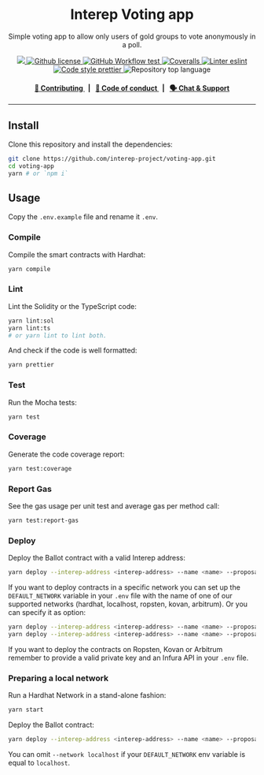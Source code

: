 <p align="center">
    <h1 align="center">
        Interep Voting app
    </h1>
    <p align="center">Simple voting app to allow only users of gold groups to vote anonymously in a poll.</p>
</p>

<p align="center">
    <a href="https://github.com/interep-project" target="_blank">
        <img src="https://img.shields.io/badge/project-Interep-blue.svg?style=flat-square">
    </a>
    <a href="https://github.com/interep-project/voting-app/blob/main/LICENSE">
        <img alt="Github license" src="https://img.shields.io/github/license/interep-project/voting-app.svg?style=flat-square">
    </a>
    <a href="https://github.com/interep-project/voting-app/actions?query=workflow%3Atest">
        <img alt="GitHub Workflow test" src="https://img.shields.io/github/workflow/status/interep-project/voting-app/test?label=test&style=flat-square&logo=github">
    </a>
    <a href="https://coveralls.io/github/interep-project/voting-app">
        <img alt="Coveralls" src="https://img.shields.io/coveralls/github/interep-project/voting-app?style=flat-square&logo=coveralls">
    </a>
    <a href="https://eslint.org/" target="_blank">
        <img alt="Linter eslint" src="https://img.shields.io/badge/linter-eslint-8080f2?style=flat-square&logo=eslint">
    </a>
    <a href="https://prettier.io/" target="_blank">
        <img alt="Code style prettier" src="https://img.shields.io/badge/code%20style-prettier-f8bc45?style=flat-square&logo=prettier">
    </a>
    <img alt="Repository top language" src="https://img.shields.io/github/languages/top/interep-project/voting-app?style=flat-square">
</p>

<div align="center">
    <h4>
        <a href="https://docs.interep.link/contributing">
            👥 Contributing
        </a>
        <span>&nbsp;&nbsp;|&nbsp;&nbsp;</span>
        <a href="https://docs.interep.link/code-of-conduct">
            🤝 Code of conduct
        </a>
        <span>&nbsp;&nbsp;|&nbsp;&nbsp;</span>
        <a href="https://discord.gg/Tp9He7qws4">
            🗣️ Chat &amp; Support
        </a>
    </h4>
</div>

---

## Install

Clone this repository and install the dependencies:

```bash
git clone https://github.com/interep-project/voting-app.git
cd voting-app
yarn # or `npm i`
```

## Usage

Copy the `.env.example` file and rename it `.env`.

### Compile

Compile the smart contracts with Hardhat:

```bash
yarn compile
```

### Lint

Lint the Solidity or the TypeScript code:

```bash
yarn lint:sol
yarn lint:ts
# or yarn lint to lint both.
```

And check if the code is well formatted:

```bash
yarn prettier
```

### Test

Run the Mocha tests:

```bash
yarn test
```

### Coverage

Generate the code coverage report:

```bash
yarn test:coverage
```

### Report Gas

See the gas usage per unit test and average gas per method call:

```bash
yarn test:report-gas
```

### Deploy

Deploy the Ballot contract with a valid Interep address:

```bash
yarn deploy --interep-address <interep-address> --name <name> --proposals <proposals>
```

If you want to deploy contracts in a specific network you can set up the `DEFAULT_NETWORK` variable in your `.env` file with the name of one of our supported networks (hardhat, localhost, ropsten, kovan, arbitrum). Or you can specify it as option:

```bash
yarn deploy --interep-address <interep-address> --name <name> --proposals <proposals> --network kovan
yarn deploy --interep-address <interep-address> --name <name> --proposals <proposals> --network localhost
```

If you want to deploy the contracts on Ropsten, Kovan or Arbitrum remember to provide a valid private key and an Infura API in your `.env` file.

### Preparing a local network

Run a Hardhat Network in a stand-alone fashion:

```bash
yarn start
```

Deploy the Ballot contract:

```bash
yarn deploy --interep-address <interep-address> --name <name> --proposals <proposals> --network localhost
```

You can omit `--network localhost` if your `DEFAULT_NETWORK` env variable is equal to `localhost`.
